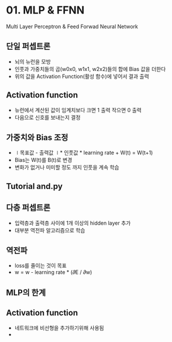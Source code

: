 # 01. MLP & FFNN

Multi Layer Perceptron & Feed Forwad Neural Network

## 단일 퍼셉트론

* 뇌의 뉴런을 모방
* 인풋과 가중치들의 곱(w0x0, w1x1, w2x2)들의 합에 Bias 값을 더한다
* 위의 값을 Activation Function(활성 함수)에 넣어서 결과 출력

## Activation function

* 뉴런에서 계산된 값이 임계치보다 크면 1 출력 작으면 0 출력
* 다음으로 신호를 보내는지 결정

## 가중치와 Bias 조정

* ∣목표값 - 출력값 ∣* 인풋값 * learning rate + W(t) = W(t+1)
* Bias는 W(t)를 B(t)로 변경
* 변화가 없거나 미미할 정도 까지 인풋을 계속 학습

## Tutorial and.py

## 다층 퍼셉트론

* 입력층과 출력층 사이에 1개 이상의 hidden layer 추가
* 대부분 역전파 알고리즘으로 학습

## 역전파

* loss를 줄이는 것이 목표
* w = w - learning rate * (𝜕E / 𝜕w)

## MLP의 한계



## Activation function

* 네트워크에 비선형을 추가하기위해 사용됨
* 



